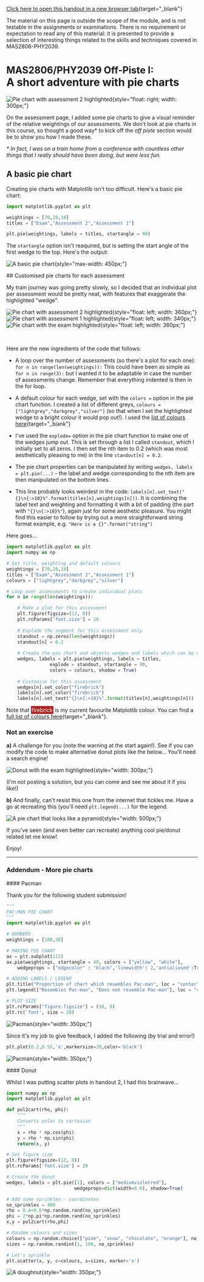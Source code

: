 [Click here to open this handout in a new browser tab](#){target="_blank"}

<div class="interlude">
    <p>The material on this page is outside the scope of the module, and is not testable in the assignments or examinations. There is no requirement or expectation to read any of this material: it is presented to provide a selection of interesting things related to the skills and techniques covered in MAS2806-PHY2039.</p>
</div>

<h1><span style="font-size: 25px;">MAS2806/PHY2039 Off-Piste I:</span><br/>A short adventure with pie charts</h1>

![Pie chart with assessment 2 highlighted](images/piecharts/pie_assessment2.png){style="float: right; width: 300px;"}


On the assessment page, I added some pie charts to give a visual reminder of the relative weightings of our assessments. We don't look at pie charts in this course, so thought a good way\* to kick off the *off piste* section would be to show you how I made these.

*\* In fact, I was on a train home from a conference with countless other things that I really should have been doing, but were less fun.*

## A basic pie chart

Creating pie charts with Matplotlib isn't too difficult. Here's a basic pie chart:


```python
import matplotlib.pyplot as plt

weightings = [70,20,10] 
titles = ["Exam","Assessment 2","Assessment 1"]

plt.pie(weightings, labels = titles, startangle = 90)
```

The `startangle` option isn't reaquired, but is setting the start angle of the first wedge to the top. Here's the output:

![A basic pie chart](images/piecharts/piechart.png){style="max-width: 450px;"}

## Customised pie charts for each assessment

My train journey was going pretty slowly, so I decided that an individual plot per assessment would be pretty neat, with features that exaggerate the highlighted "wedge". 

![Pie chart with assessment 2 highlighted](images/piecharts/pie_assessment2.png){style="float: left; width: 360px;"}
![Pie chart with assessment 1 highlighted](images/piecharts/pie_assessment1.png){style="float: left; width: 340px;"}
![Pie chart with the exam highlighted](images/piecharts/pie_exam.png){style="float: left; width: 360px;"}

<br style="clear:both;">

Here are the new ingredients of the code that follows:

* A loop over the number of assessments (so there's a plot for each one): `for n in range(len(weightings)):` This could have been as simple as `for n in range(3):` but I wanted it to be adaptable in case the number of assessments change. Remember that everything indented is then in the for loop.

* A default colour for each wedge, set with the `colors =` option in the pie chart function. I created a list of different greys, `colours = ["lightgrey","darkgrey","silver"]` (so that when I set the highlighted wedge to a bright colour it would pop out!). I used the [list of colours here](https://matplotlib.org/stable/gallery/color/named_colors.html){target="_blank"}

* I've used the `explode=` option in the pie chart function to make one of the wedges jump out. This is set through a list I called `standout`, which I initially set to all zeros.  I then set the nth item to 0.2 (which was most aesthetically pleasing to me) in the line `standout[n] = 0.2`.

* The pie chart properties can be manipulated by writing `wedges, labels = plt.pie(...)` - the label and wedge corresponding to the nth item are then manipulated on the bottom lines.

* This line probably looks weirdest in the code: `labels[n].set_text("{}\n{:>10}%".format(titles[n],weightings[n]))`. It is combining the label text and weighting and formatting it with a bit of padding (the part with `"{}\n{:>10}%"`), again just for some aesthetic pleasure. You might find this easier to follow by trying out a more straightforward string format example, e.g. `"Here is a {}".format("string")`

Here goes...

```python
import matplotlib.pyplot as plt
import numpy as np

# Set title, weighting and default colours
weightings = [70,20,10] 
titles = ["Exam","Assessment 2","Assessment 1"]
colours = ["lightgrey","darkgrey","silver"]

# Loop over assessments to create individual plots
for n in range(len(weightings)):

    # Make a plot for this assessment
    plt.figure(figsize=(12, 8))
    plt.rcParams['font.size'] = 20
    
    # Explode the segment for this assessment only
    standout = np.zeros(len(weightings))
    standout[n] = 0.2
    
    # Create the pie chart and objects wedges and labels which can be manipulated
    wedges, labels = plt.pie(weightings, labels = titles, 
                explode = standout, startangle = 90,
                colors = colours, shadow = True)
    
    # Customise for this assessment
    wedges[n].set_color("firebrick")
    labels[n].set_color("firebrick")
    labels[n].set_text("{}\n{:>10}%".format(titles[n],weightings[n]))
```

Note that <span style="background: #B12322; color: white; padding: 2px;">firebrick</span> is my current favourite Matplotlib colour. You can find a [full list of colours here](https://matplotlib.org/stable/gallery/color/named_colors.html){target="_blank"}. 

<div class="exercise" markdown=true>

### Not an exercise 

**a)** A challenge for you (note the warning at the start again!). See if you can modify the code to make alternative donut plots like the below... You'll need a search engine!

![Donut with the exam highlighted](images/piecharts/donut_exam.png){style="width: 300px;"}

(I'm not posting a solution, but you can come and see me about it if you like!)


**b)** And finally, can't resist this one from the internet that tickles me. Have a go at recreating this (you'll need `plt.legend(...)` for the legend.

![A pie chart that looks like a pyramid](images/piecharts/pyramid.png){style="width: 500px;"}

If you've seen (and even better can recreate) anything cool pie/donut related let me know!

Enjoy!

</div>


<hr/>

### Addendum - More pie charts

#### Pacman

Thank you for the following student submission!

```python
"""
PAC-MAN PIE CHART
"""
import matplotlib.pyplot as plt

# NUMBERS
weightings = [100,30]

# MAKING PIE CHART
ax = plt.subplot(111)
ax.pie(weightings, startangle = 40, colors = ["yellow", "white"], 
    wedgeprops = {"edgecolor" : "black",'linewidth': 2,'antialiased':True})

# ADDING LABELS / LEGEND
plt.title("Proportion of chart which resembles Pac-man", loc = "center")
plt.legend(["Resembles Pac-man", "Does not resemble Pac-man"], loc = "center", bbox_to_anchor=(0.5,0))

# PLOT SIZE
plt.rcParams["figure.figsize"] = (10, 8)
plt.rc('font', size = 20)
```

![Pacman](images/piecharts/pacman1.png){style="width: 350px;"}


Since it's my job to give feedback, I added the following (by trial and error!)

```python
plt.plot(0.2,0.55,'o',markersize=30,color='black')
```

![Pacman](images/piecharts/pacman2.png){style="width: 350px;"}


#### Donut

Whilst I was putting scatter plots in handout 2, I had this brainwave...

```python
import numpy as np
import matplotlib.pyplot as plt

def pol2cart(rho, phi):
    """
    Converts polar to cartesian
    """
    x = rho * np.cos(phi)
    y = rho * np.sin(phi)
    return(x, y)

# Set figure size
plt.figure(figsize=(12, 8))
plt.rcParams['font.size'] = 20

# Create the donut
wedges, labels = plt.pie([1], colors = ["mediumvioletred"], 
                         wedgeprops=dict(width=0.6), shadow=True)

# Add some sprinkles - coordinates
no_sprinkles = 400
rho = 0.4+0.6*np.random.rand(no_sprinkles)
phi = 2*np.pi*np.random.rand(no_sprinkles)
x,y = pol2cart(rho,phi)

# Random colours and sizes
colours = np.random.choice(["pink", "snow", "chocolate", "orange"], no_sprinkles)
sizes = np.random.randint(1, 100, no_sprinkles)

# Let's sprinkle
plt.scatter(x, y, c=colours, s=sizes, marker='o')
```

![A doughnut](images/piecharts/donut.png){style="width: 350px;"}



<!--
```
# Loop over assessments to create individual plots
for n in range(len(weightings)):

    # Make a plot for this assessment
    ax = plt.figure(figsize=(12, 8)).subplots()
    plt.rcParams['font.size'] = 20

    # Explode the segment for this assessment only
    standout = np.zeros(len(weightings))
    standout[n] = 0.05

    wedges, labels = plt.pie(weightings, startangle = 90, explode = standout,
                            colors = colours, wedgeprops=dict(width=0.5))
    
    # Customise for this assessment
    wedges[n].set_color("firebrick")
    
    # Add the text in the centre
    ax.text(0.5, 0.5, "{}\n{}%".format(titles[n],weightings[n]), transform = ax.transAxes, va = 'center', ha = 'center')
    
    fname = '../images/piecharts/donut_{}.png'.format(titles[n].replace(" ", "").lower())
    plt.savefig(fname, bbox_inches='tight', transparent=True)

#%% Pyramid pie chart

plt.figure(figsize=(17, 8)).subplots()
plt.rcParams['font.size'] = 20

weightings = [77,17,6] 
titles = ["Sky","Sunny side of pyramid","Shady side of pyramid"]
colours = ["royalblue","gold","goldenrod"]

plt.pie(weightings, colors = colours, startangle = 315)  

plt.legend(titles,loc=3,bbox_to_anchor=(0.9,0.5))

fname = '../images/piecharts/pyramid.png'
plt.savefig(fname, bbox_inches='tight', transparent=True)
  

fname = '../images/piecharts/pie_{}.png'.format(titles[n].replace(" ", "").lower())
plt.savefig(fname, bbox_inches='tight', transparent=True)

```
-->




